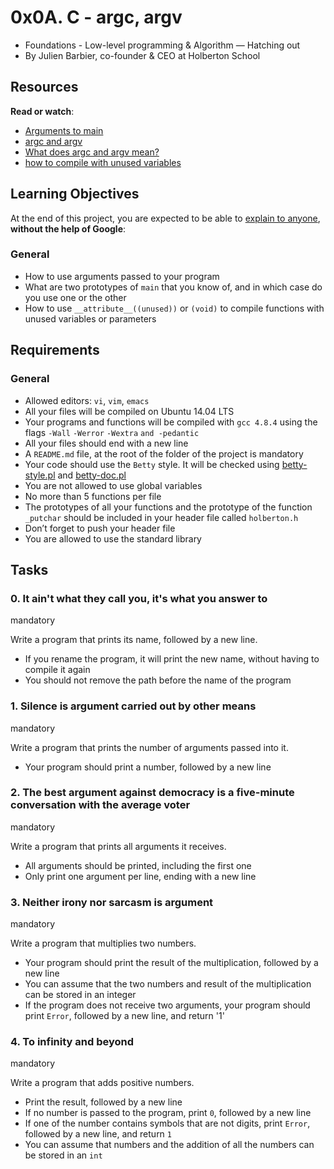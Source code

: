 # 0x0A. C - argc, argv

-   Foundations - Low-level programming & Algorithm ― Hatching out
-   By Julien Barbier, co-founder & CEO at Holberton School

## Resources

**Read or watch**:

-   [Arguments to main](https://intranet.hbtn.io/rltoken/9qSBELMTQW1ldB0yGS6VZQ "Arguments to main")
-   [argc and argv](https://intranet.hbtn.io/rltoken/WL2UmZcO4fWhIgW-a1vePg "argc and argv")
-   [What does argc and argv mean?](https://intranet.hbtn.io/rltoken/hWES8SJFzZJeWm0bBC5v8A "What does argc and argv mean?")
-   [how to compile with unused variables](https://intranet.hbtn.io/rltoken/k7iIVMXLkWDm2D2ATHb6xw "how to compile with unused variables")

## Learning Objectives

At the end of this project, you are expected to be able to  [explain to anyone](https://intranet.hbtn.io/rltoken/CBTr6A6JoizBj8PNC-c3aQ "explain to anyone"),  **without the help of Google**:

### General

-   How to use arguments passed to your program
-   What are two prototypes of  `main`  that you know of, and in which case do you use one or the other
-   How to use  `__attribute__((unused))`  or  `(void)`  to compile functions with unused variables or parameters

## Requirements

### General

-   Allowed editors:  `vi`,  `vim`,  `emacs`
-   All your files will be compiled on Ubuntu 14.04 LTS
-   Your programs and functions will be compiled with  `gcc 4.8.4`  using the flags  `-Wall`  `-Werror`  `-Wextra`  `and -pedantic`
-   All your files should end with a new line
-   A  `README.md`  file, at the root of the folder of the project is mandatory
-   Your code should use the  `Betty`  style. It will be checked using  [betty-style.pl](https://github.com/holbertonschool/Betty/blob/master/betty-style.pl "betty-style.pl")  and  [betty-doc.pl](https://github.com/holbertonschool/Betty/blob/master/betty-doc.pl "betty-doc.pl")
-   You are not allowed to use global variables
-   No more than 5 functions per file
-   The prototypes of all your functions and the prototype of the function  `_putchar`  should be included in your header file called  `holberton.h`
-   Don’t forget to push your header file
-   You are allowed to use the standard library

## Tasks

### 0. It ain't what they call you, it's what you answer to

mandatory

Write a program that prints its name, followed by a new line.

-   If you rename the program, it will print the new name, without having to compile it again
-   You should not remove the path before the name of the program

### 1. Silence is argument carried out by other means

mandatory

Write a program that prints the number of arguments passed into it.

-   Your program should print a number, followed by a new line

### 2. The best argument against democracy is a five-minute conversation with the average voter

mandatory

Write a program that prints all arguments it receives.

-   All arguments should be printed, including the first one
-   Only print one argument per line, ending with a new line

### 3. Neither irony nor sarcasm is argument

mandatory

Write a program that multiplies two numbers.

-   Your program should print the result of the multiplication, followed by a new line
-   You can assume that the two numbers and result of the multiplication can be stored in an integer
-   If the program does not receive two arguments, your program should print  `Error`, followed by a new line, and return  '1'

### 4. To infinity and beyond

mandatory

Write a program that adds positive numbers.

-   Print the result, followed by a new line
-   If no number is passed to the program, print  `0`, followed by a new line
-   If one of the number contains symbols that are not digits, print  `Error`, followed by a new line, and return  `1`
-   You can assume that numbers and the addition of all the numbers can be stored in an  `int`
